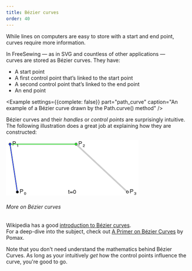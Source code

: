 ```yaml
---
title: Bézier curves
order: 40
---
```


While lines on computers are easy to store with a start and end point, 
curves require more information.

In FreeSewing — as in SVG and countless of other applications —  
curves are stored as Bézier curves. They have:

 - A start point
 - A first control point that’s linked to the start point
 - A second control point that’s linked to the end point
 - An end point

<Example settings={{complete: false}} part="path_curve" caption="An example of a Bézier curve drawn by the Path.curve() method" />

Bézier curves and their *handles* or *control points* are surprisingly intuitive. 
The following illustration does a great job at explaining how they are constructed:

![How Bézier curves are constructed](./bezier.gif)

<Note>

###### More on Bézier curves

Wikipedia has a good [introduction to Bézier curves](https://pomax.github.io/bezierinfo/).  
For a deep-dive into the subject, check out [A Primer on Bézier Curves](https://pomax.github.io/bezierinfo/) by Pomax.

Note that you don't need understand the mathematics behind Bézier Curves. 
As long as your intuitively *get* how the control points influence the curve, you're good to go.

</Note>

